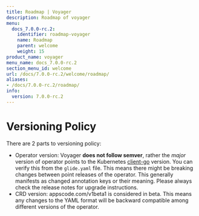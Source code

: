 ```yaml
---
title: Roadmap | Voyager
description: Roadmap of voyager
menu:
  docs_7.0.0-rc.2:
    identifier: roadmap-voyager
    name: Roadmap
    parent: welcome
    weight: 15
product_name: voyager
menu_name: docs_7.0.0-rc.2
section_menu_id: welcome
url: /docs/7.0.0-rc.2/welcome/roadmap/
aliases:
- /docs/7.0.0-rc.2/roadmap/
info:
  version: 7.0.0-rc.2
---
```


# Versioning Policy

There are 2 parts to versioning policy:

 - Operator version: Voyager __does not follow semver__, rather the _major_ version of operator points to the
Kubernetes [client-go](https://github.com/kubernetes/client-go#branches-and-tags) version. You can verify this
from the `glide.yaml` file. This means there might be breaking changes between point releases of the operator.
This generally manifests as changed annotation keys or their meaning.
Please always check the release notes for upgrade instructions.
 - CRD version: appscode.com/v1beta1 is considered in beta. This means any changes to the YAML format will be backward
compatible among different versions of the operator.
